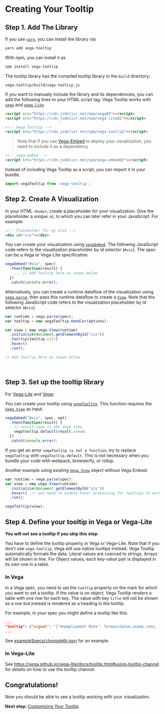 # Creating Your Tooltip

## Step 1. Add The Library

If you use [`yarn`](https://yarnpkg.com/), you can install the library via:

```bash
yarn add vega-tooltip
```

With npm, you can install it as

```bash
npm install vega-tooltip
```

The tooltip library has the compiled tooltip library in the `build` directory:

```
vega-tooltip/build/vega-tooltip.js
```

If you want to manually include the library and its dependencies, you can add the following lines to your HTML script tag. Vega Tooltip works with [`vega`](https://vega.github.io/vega/) and [`vega-lite`](https://vega.github.io/vega-lite/).

```html
<script src="https://cdn.jsdelivr.net/npm/vega@3"></script>
<script src="https://cdn.jsdelivr.net/npm/vega-lite@2"></script>

<!-- Vega Tooltip -->
<script src="https://cdn.jsdelivr.net/npm/vega-tooltip"></script>
```
>Note that if you use [Vega-Embed](https://github.com/vega/vega-embed/) to deploy your visualization, you need to include it as a dependency

```html
<!-- vega-embed -->
<script src="https://cdn.jsdelivr.net/npm/vega-embed@3"></script>
```

Instead of including Vega Tooltip as a script, you can import it in your bundle. 

```js
import vegaTooltip from 'vega-tooltip';
```

## Step 2. Create A Visualization

In your HTML `<body>`, create a placeholder for your visualization. Give the placeholder a unique `id`, to which you can later refer in your JavaScript. For example:

```html
<!-- Placeholder for my plot -->
<div id="vis"></div>
```

You can create your visualization using [`vegaEmbed`](https://github.com/vega/vega-embed). The following JavaScript code refers to the visualization placeholder by id selector (`#vis`). The spec can be a Vega or Vega-Lite specification.

```js
vegaEmbed("#vis", spec)
  .then(function(result) {
    ... // Add tooltip here as shown below
  })
  .catch(console.error);
```

Alternatively, you can create a runtime dataflow of the visualization using [`vega.parse`](https://vega.github.io/vega/docs/api/parser/), then pass this runtime dataflow to create a [`View`](https://vega.github.io/vega/docs/api/view/). Note that the following JavaScript code refers to the visualization placeholder by id selector (`#vis`).

```js
var runtime = vega.parse(spec);
var tooltip = new vegaTooltip.Handler(options);

var view = new vega.View(runtime)
  .initialize(document.getElementById("vis"))
  .tooltip(tooltip.call)
  .hover()
  .run();

// Add tooltip here as shown below
```
<br>


## Step 3. Set up the tooltip library

For [Vega-Lite](https://vega.github.io/vega-lite/) and [Vega](http://vega.github.io/vega/):

You can create your tooltip using [`vegaTooltip`](APIs.md#tooltip). This function requires the [`Vega View`](https://vega.github.io/vega/docs/api/view/) as input.

```js
vegaEmbed("#vis", spec, opt)
  .then(function(result) {
    // result.view is the Vega View
    vegaTooltip.default(result.view);
  })
  .catch(console.error);
```

If you get an error `vegaTooltip is not a function`, try to replace `vegaTooltip` with `vegaTooltip.default`. This is not necessary when you bundle your code with webpack, browserify, or rollup.

Another example using existing [`Vega View`](https://vega.github.io/vega/docs/api/view/) object without Vega Embed:

```js
var runtime = vega.parse(spec);
var view = new vega.View(runtime)
  .initialize(document.getElementById("vis"))
  .hover()  // you need to enable hover processing for tooltips to work
  .run();

vegaTooltip(view);
```

## Step 4. Define your tooltip in Vega or Vega-Lite

**You will not see a tooltip if you skip this step.**

You have to define the tooltip property in Vega or Vega-Lite. Note that if you don't use `vega-tooltip`, Vega will use native tooltips instead. Vega Tooltip automatically formats the data. Literal values are coerced to strings. Arrays will be shown in line. For Object values, each key-value pair is displayed in its own row in a table.

### In Vega

In a Vega spec, you need to set the `tooltip` property on the mark for which you want to set a tooltip.  If the value is on object, Vega Tooltip renders a table with one row for each key. The value with key `title` will not be shown as a row but instead is rendered as a heading in the tooltip.

For example, in your spec you might define a tooltip like this:

```json
...
"tooltip": {"signal": "{'Unemployment Rate': format(datum.unemp.rate, '0.1%')}"}
...
```

See [exampleSpecs/choropleth.json](https://github.com/vega/vega-tooltip/blob/master/exampleSpecs/choropleth.json) for an example.

### In Vega-Lite

See https://vega.github.io/vega-lite/docs/tooltip.html#using-tooltip-channel for details on how to use the tooltip channel.

## Congratulations!

Now you should be able to see a tooltip working with your visualization.

__Next step:__ [Customizing Your Tooltip](customizing_your_tooltip.md)
